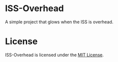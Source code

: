 ISS-Overhead
============

A simple project that glows when the ISS is overhead.

License
=======
ISS-Overhead is licensed under the [MIT License](LICENSE.md).
